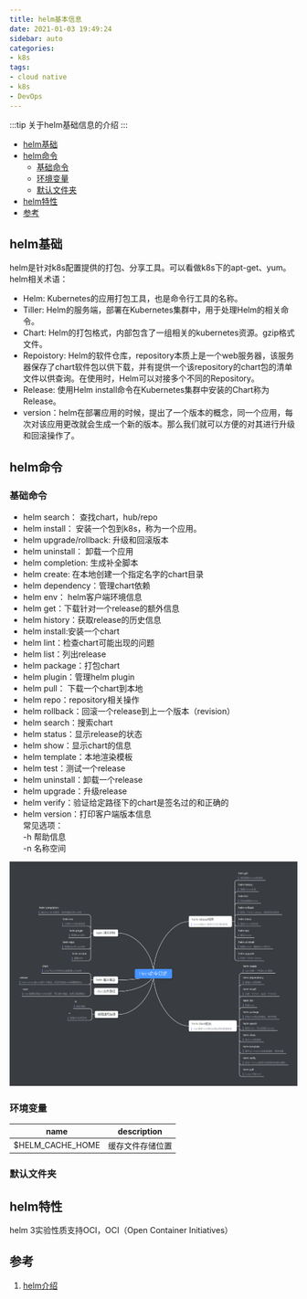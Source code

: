 ```yaml
---
title: helm基本信息
date: 2021-01-03 19:49:24
sidebar: auto
categories:
- k8s
tags:
- cloud native
- k8s
- DevOps
---
```

:::tip
关于helm基础信息的介绍
:::
<!-- more -->
<!-- TOC -->

- [helm基础](#helm基础)
- [helm命令](#helm命令)
  - [基础命令](#基础命令)
  - [环境变量](#环境变量)
  - [默认文件夹](#默认文件夹)
- [helm特性](#helm特性)
- [参考](#参考)

<!-- /TOC -->
## helm基础
helm是针对k8s配置提供的打包、分享工具。可以看做k8s下的apt-get、yum。  
helm相关术语：  
* Helm: Kubernetes的应用打包工具，也是命令行工具的名称。
* Tiller: Helm的服务端，部署在Kubernetes集群中，用于处理Helm的相关命令。
* Chart: Helm的打包格式，内部包含了一组相关的kubernetes资源。gzip格式文件。
* Repoistory: Helm的软件仓库，repository本质上是一个web服务器，该服务器保存了chart软件包以供下载，并有提供一个该repository的chart包的清单文件以供查询。在使用时，Helm可以对接多个不同的Repository。
* Release: 使用Helm install命令在Kubernetes集群中安装的Chart称为Release。
* version：helm在部署应用的时候，提出了一个版本的概念，同一个应用，每次对该应用更改就会生成一个新的版本。那么我们就可以方便的对其进行升级和回滚操作了。

## helm命令  
### 基础命令  
* helm search： 查找chart，hub/repo  
* helm install： 安装一个包到k8s，称为一个应用。  
* helm upgrade/rollback: 升级和回滚版本  
* helm uninstall： 卸载一个应用  
* helm completion: 生成补全脚本
* helm create: 在本地创建一个指定名字的chart目录
* helm dependency：管理chart依赖
* helm env： helm客户端环境信息
* helm get：下载针对一个release的额外信息
* helm history：获取release的历史信息
* helm install:安装一个chart
* helm lint：检查chart可能出现的问题
* helm list：列出release
* helm package：打包chart
* helm plugin：管理helm plugin
* helm pull： 下载一个chart到本地
* helm repo：repository相关操作
* helm rollback：回滚一个release到上一个版本（revision）
* helm search：搜索chart
* helm status：显示release的状态
* helm show：显示chart的信息
* helm template：本地渲染模板
* helm test：测试一个release
* helm uninstall：卸载一个release
* helm upgrade：升级release
* helm verify：验证给定路径下的chart是签名过的和正确的
* helm version：打印客户端版本信息  
常见选项：  
    -h 帮助信息  
    -n 名称空间  
    
![helm cmd summary](../../.vuepress/public/Helm_cmd_summary.png)

### 环境变量  

|name|description|
|----|-----------|
|$HELM_CACHE_HOME|缓存文件存储位置|
### 默认文件夹

## helm特性
helm 3实验性质支持OCI，OCI（Open Container Initiatives）


























## 参考
1. [helm介绍](https://zhaohuabing.com/2018/04/16/using-helm-to-deploy-to-kubernetes/)